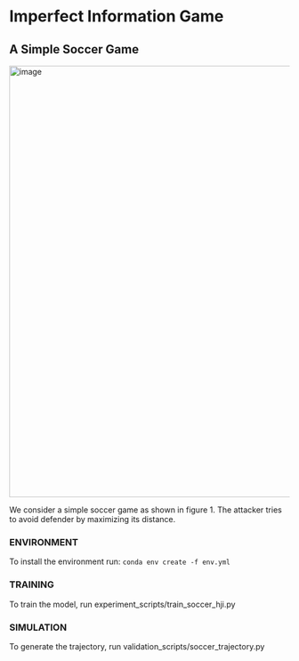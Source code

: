 # Imperfect Information Game 

## A Simple Soccer Game 

<img width="776" alt="image" src="https://user-images.githubusercontent.com/25011477/177612900-032e3a06-55f0-4eab-b9ba-62eaafcfa80d.png">

We consider a simple soccer game as shown in figure 1. The attacker tries to avoid defender by maximizing its distance. 

### ENVIRONMENT
To install the environment run: ``conda env create -f env.yml``

### TRAINING

To train the model, run experiment_scripts/train_soccer_hji.py


### SIMULATION

To generate the trajectory, run validation_scripts/soccer_trajectory.py
